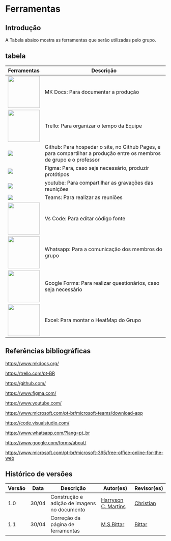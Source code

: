 # Ferramentas

## Introdução

A Tabela abaixo mostra as ferramentas que serão utilizadas pelo grupo.

## tabela

|Ferramentas|Descrição|
-------|------|
|<img src="https://user-images.githubusercontent.com/16578570/61556938-3c337400-aa63-11e9-9ec1-a3ba5643a1a6.png" style="width:100px; height:100px"/>|MK Docs: Para documentar a produção|
|<img src="https://logosmarcas.net/wp-content/uploads/2021/03/Trello-Logo-650x366.png" style="width:100px; height:100px"/>|Trello: Para organizar o tempo da Equipe|
|<img src="https://cdn4.iconfinder.com/data/icons/ionicons/512/icon-social-github-128.png"/>|Github: Para hospedar o site, no Github Pages, e para compartilhar a produção entre os membros de grupo e o professor|
|<img src="https://cdn4.iconfinder.com/data/icons/logos-brands-in-colors/3000/figma-logo-128.png"/>|  Figma: Para, caso seja necessário, produzir protótipos|
|<img src="https://cdn1.iconfinder.com/data/icons/logotypes/32/youtube-128.png"/>|youtube: Para compartilhar as gravações das reunições |
|<img src="https://cdn0.iconfinder.com/data/icons/logos-microsoft-office-365/128/Microsoft_Office-10-128.png"/>|Teams: Para realizar as reuniões|
|<img src="https://cdn4.iconfinder.com/data/icons/logos-brands-8/32/vs_code-visual_studio_code-logo-microsoft-code-128.png" style="width:100px; height:100px"/>|Vs Code: Para editar código fonte|
|<img src="https://cdn2.iconfinder.com/data/icons/social-media-applications/64/social_media_applications_23-whatsapp-128.png" style="width:100px; height:100px"/>|Whatsapp: Para a comunicação dos membros do grupo|
|<img src="https://cdn3.iconfinder.com/data/icons/logos-brands-3/24/logo_brand_brands_logos_google-128.png" style="width:100px; height:100px"/>|Google Forms: Para realizar questionários, caso seja necessário|
|<img src="https://cdn4.iconfinder.com/data/icons/social-media-logos-6/512/79-excel-256.png" style="width:100px; height:100px"/>|Excel: Para montar o HeatMap do Grupo|

## Referências bibliográficas

https://www.mkdocs.org/

https://trello.com/pt-BR

https://github.com/

https://www.figma.com/

https://www.youtube.com/

https://www.microsoft.com/pt-br/microsoft-teams/download-app

https://code.visualstudio.com/

https://www.whatsapp.com/?lang=pt_br

https://www.google.com/forms/about/

https://www.microsoft.com/pt-br/microsoft-365/free-office-online-for-the-web

##  Histórico de versões

| Versão | Data   | Descrição | Autor(es) | Revisor(es)     |
| ------ | ---------- | ---------------- | ------------------ | ----------- |
| 1.0    | 30/04 |Construção e adição de imagens no documento |[Harryson C. Martins](https://github.com/harry-cmartin)| [Christian](https://github.com/crstyhs) |
| 1.1    | 30/04 |Correção da página de ferramentas |[M.S.Bittar](https://github.com/Bittarx)| [Bittar](https://github.com/Bittarx) |


